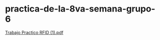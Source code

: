 # practica-de-la-8va-semana-grupo-6
[Trabajo Practico RFID (1).pdf](https://github.com/ISPC-TST-Sensores-y-Actuadores/practica-de-la-8va-semana-grupo-6/files/9920410/Trabajo.Practico.RFID.1.pdf)
